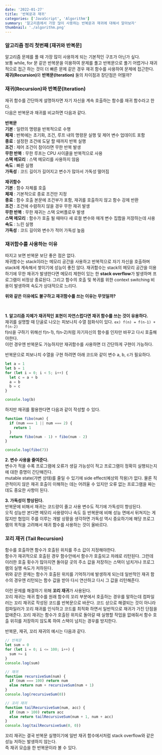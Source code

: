 ```yaml
---
date: '2022-01-27'
title: '반복문과 재귀'
categories: ['JavaScript', 'Algorithm']
summary: '알고리즘에서 가장 많이 사용하는 반복문과 재귀에 대해서 알아보자'
thumbnail: './algorithm.png'
---
```


### 알고리즘 정리 첫번째 [재귀와 반복문]

알고리즘 문제를 풀 때 가장 많이 사용하게 되는 기본적인 구조가 아닌가 싶다.  
보통 while, for 문 같은 반복문을 이용하여 문제를 풀고 반복문으로 풀기 어렵거나 재귀적으로 접근 하는 것이 더 빠른 문제 같은 경우
재귀 함수를 사용하여 문제에 접근한다.  
<b>재귀(Recursion)</b>와 <b>반복문(Iteration)</b> 둘의 차이점과 장단점은 어떨까?

### 재귀(Recursion)와 반복문(Iteration)

재귀 함수를 간단하게 설명하자면 자기 자신을 계속 호출하는 함수를 재귀 함수라고 한다.  
다음은 반복문과 재귀를 비교하면 다음과 같다.

**반복문**  
<b>기본</b> : 일련의 명령을 반복적으로 수행  
<b>체재</b> : 반복에는 초기화, 조건, 루프 내의 명령문 실행 및 제어 변수 업데이트 포함  
<b>종료</b> : 설정한 조건에 도달 할 때까지 반복 실행  
<b>조건</b> : 제어 조건이 참이라면 무한 반복 발생  
<b>무한 반복</b> : 무한 루프는 CPU 사이클을 반복적으로 사용  
<b>스택 메모리</b> : 스택 메모리를 사용하지 않음  
<b>속도</b> : 빠른 실행  
<b>가독성</b> : 코드 길이가 길어지고 변수가 많아서 가독성 떨어짐

**재귀함수**  
<b>기본</b> : 함수 자체를 호출  
<b>체재</b> : 기본적으로 종료 조건만 지정  
<b>종료</b> : 함수 호출 본문에 조건부가 포함, 재귀를 호출하지 않고 함수 강제 반환  
<b>조건</b> : 조건에 수렴하지 않을 경우 무한 재귀 발생  
<b>무한 반복</b> : 무한 재귀는 스택 오버플로우 발생  
<b>스택 메모리</b> : 함수가 호출 될 때마다 새 로컬 변수와 매개 변수 집합을 저장하는데 사용  
<b>속도</b> : 느린 실행  
<b>가독성</b> : 코드 길이와 변수가 적어 가독성 높음

### 재귀함수를 사용하는 이유

따지고 보면 반복문 보단 좋은 점은 없다.  
재귀함수는 stack이라는 메모리 공간을 사용하고 반복적으로 자기 자신을 호출하며 stack에 계속해서 쌓이기에 성능이 좋진 않다.
재귀함수는 stack의 메모리 공간을 이용하기에 무한 재귀가 발생한다면 메모리 제한이 있는 한 <b>stack overflow</b>가 발생하며 프로그램이 비정상 종료된다.
그리고 함수의 호출 및 복귀를 위한 context switching 비용이 발생하여 속도가 상대적으로 느리다.

<b>위와 같은 이유에도 불구하고 재귀함수를 쓰는 이유는 무엇일까?</b>

<br/>

**1. 알고리즘 자체가 재귀적인 표현이 자연스럽다면 재귀 함수를 쓰는 것이 유용하다.**  
재귀를 설명할 때 단골로 나오는 피보나치 수열 점화식이 있다. `ex) f(n) = f(n-1) + f(n-2)`  
f(n)을 구하기 위해선 f(n-1), f(n-2)처럼 자기자신의 함수를 인자만 바꾸고 다시 호출해야한다.  
이런 경우엔 반복문도 가능하지만 재귀함수를 사용하면 더 간단하게 구현이 가능하다.

반복문으로 피보나치 수열을 구현 하려면 아래 코드와 같이 변수 a, b, c가 필요하다.

```javascript
let a = 1
let b = 1
for (let i = 0; i < 5; i++) {
  let c = a + b
  a = b
  b = c
}

console.log(b)
```

하지만 재귀를 활용한다면 다음과 같이 작성할 수 있다.

```javascript
function fibo(num) {
  if (num === 1 || num === 2) {
    return 1
  }
  return fibo(num - 1) + fibo(num - 2)
}

console.log(fibo(7))
```

**2. 변수 사용을 줄여준다.**  
변수가 적을 수록 프로그램에 오류가 생길 가능성이 적고 프로그램이 정확히 실행되는지에 대한 증명이 간단해진다.  
mutable state(가변 상태)를 줄일 수 있기에 side effect(예상외 작용)가 없다.
물론 직관적이지 않은 재귀 호출이 이해하는 데는 어려울 수 있지만 오류 없는 프로그램을 짜는 데도 중요한 사항이 된다.

**3. 가독성이 향상된다.**  
반복문에 비해서 재귀는 코드량이 줄고 사용 변수도 적기에 가독성이 향상된다.  
오직 성능만 본다면 메모리 사용량이나 속도 등 반복문에 비해 성능 면에서 뒤쳐지는 게 많지만 협업이 주를 이루는 개발 상황을 생각하면
가독성 역시 중요하기에 해당 프로그램의 목적을 고려해서 재귀 함수를 사용하는 것이 올바르다.

### 꼬리 재귀 (Tail Recursion)

함수를 호출하면 함수가 호출된 위치를 주소 값이 지정해야한다.  
함수가 재귀적으로 호출된 경우 함수안에서 함수가 호출되고 차례로 리턴된다.
그런데 이러한 호출 횟수가 많아지면 돌아갈 곳의 주소 값을 저장하는 스택이 넘치거나 프로그램의 실행 속도가 저하된다.  
위와 같은 문제는 함수가 호출된 위치를 기억하기에 발생하게 되는데 일반적인 재귀 함수의 경우엔 리턴되는 함수 값을 받아 다시 연산하고
다시 그 값을 리턴해준다.

이런 문제를 해결하기 위해 <b>꼬리 재귀</b>가 사용된다.  
꼬리 재귀는 재귀 함수를 원래 함수의 꼬리 부분에서 호출하는 경우를 말하는데 컴파일러는 꼬리 재귀로 작성된 코드를 반복문으로 바꾼다.
코드 상으로 해결되는 것이 아니라 컴파일러가 꼬리 재귀를 인식하고 코드를 최적화 하면서 일반적으로 재귀가 가진 단점을 없애준다.
꼬리 재귀는 함수가 호출된 위치로 돌아갈 때 실행할 작업을 없애줘서 함수 호출 위히를 저장하지 않도록 하여 스택이 넘치는 경우를 방지한다.

반복문, 재귀, 꼬리 재귀의 예시는 다음과 같다.

```javascript
// 반복문
let sum = 0
for (let i = 0; i <= 100; i++) {
  sum += i
}
console.log(sum)

// 재귀
function recursiveSum(num) {
  if (num === 100) return num
  else return num + recursiveSum(num + 1)
}
console.log(recursiveSum(0))

// 꼬리 재귀
function tailRecursiveSum(num, acc) {
  if (num > 100) return acc
  else return tailRecursiveSum(num + 1, num + acc)
}
console.log(tailRecursiveSum(0, 0))
```

꼬리 재귀는 결국 반복문 실행이기에 일반 재귀 함수에서처럼 stack overflow와 같은 성능 저하는 발생하지 않는다.  
즉 재귀 모습을 한 반복문이라 볼 수 있다.
